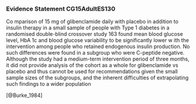 ### Evidence Statement CG15AdultES130
Co mparison of 15 mg of glibenclamide daily with placebo in addition to insulin therapy in a small sample of people with Type 1 diabetes in a randomised double-blind crossover study 163 found mean blood glucose level, HbA 1c and blood glucose variability to be significantly lower w ith the intervention among people who retained endogenous insulin production. No such differences were found in a subgroup who were C-peptide negative. Although the study had a medium-term intervention period of three months, it did not provide analysis of the cohort as a whole for glibenclamide vs placebo and thus cannot be used for recommendations given the small sample sizes of the subgroups, and the inherent difficulties of extrapolating such findings to a wider population



[@Burke_1984]
